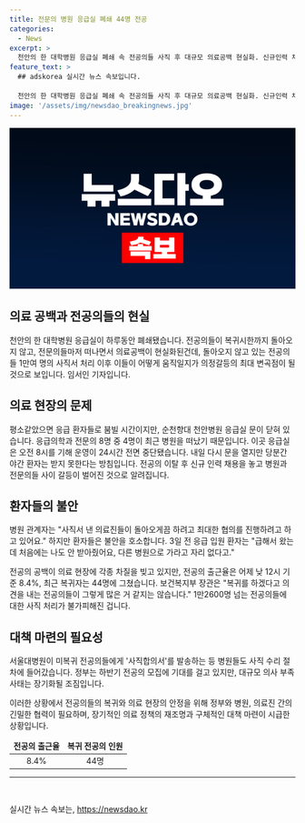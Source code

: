 ```yaml
---
title: 전문의 병원 응급실 폐쇄 44명 전공
categories:
  - News
excerpt: >
  천안의 한 대학병원 응급실 폐쇄 속 전공의들 사직 후 대규모 의료공백 현실화. 신규인력 채용 논쟁으로 야간 환자 대응도 불안. 전공의 출근율 8.4%에 그쳐, 복귀 의사 미비. 1만2600명의 사직 처리로 병원들도 사직 수리 조치. 정부는 전공의 모집으로 대책 모색. 의료 현장 갈등과 부족 사태 우려. (150자)
feature_text: >
  ## adskorea 실시간 뉴스 속보입니다.

  천안의 한 대학병원 응급실 폐쇄 속 전공의들 사직 후 대규모 의료공백 현실화. 신규인력 채용 논쟁으로 야간 환자 대응도 불안. 전공의 출근율 8.4%에 그쳐, 복귀 의사 미비. 1만2600명의 사직 처리로 병원들도 사직 수리 조치. 정부는 전공의 모집으로 대책 모색. 의료 현장 갈등과 부족 사태 우려. (150자)
image: '/assets/img/newsdao_breakingnews.jpg'
---
```


<p><img src="/assets/img/newsdao_breakingnews.jpg" alt="adskorea 속보" /></p>

<h2>의료 공백과 전공의들의 현실</h2>

<p data-ke-size="size16">
  천안의 한 대학병원 응급실이 하루동안 폐쇄됐습니다. 전공의들이 복귀시한까지 돌아오지 않고, 전문의들마저 떠나면서 의료공백이 현실화된건데, 돌아오지 않고 있는 전공의들 1만여 명의 사직서 처리 이후 이들이 어떻게 움직일지가 의정갈등의 최대 변곡점이 될 것으로 보입니다. 임서인 기자입니다.
</p>

<h2 data-ke-size="size26">의료 현장의 문제</h2>

<p data-ke-size="size16">
  평소같았으면 응급 환자들로 붐빌 시간이지만, 순천향대 천안병원 응급실 문이 닫혀 있습니다. 응급의학과 전문의 8명 중 4명이 최근 병원을 떠났기 때문입니다. 이곳 응급실은 오전 8시를 기해 운영이 24시간 전면 중단됐습니다. 내일 다시 문을 열지만 당분간 야간 환자는 받지 못한다는 방침입니다. 전공의 이탈 후 신규 인력 채용을 놓고 병원과 전문의들 사이 갈등이 벌어진 것으로 알려집니다.
</p>

<h2 data-ke-size="size26">환자들의 불안</h2>

<p data-ke-size="size16">
  병원 관계자는 "사직서 낸 의료진들이 돌아오게끔 하려고 최대한 협의를 진행하려고 하고 있어요." 하지만 환자들은 불안을 호소합니다. 3일 전 응급 입원 환자는 "급해서 왔는데 처음에는 나도 안 받아줬어요, 다른 병원으로 가라고 자리 없다고."
</p>

<p data-ke-size="size16">
  전공의 공백이 의료 현장에 각종 차질을 빚고 있지만, 전공의 출근율은 어제 낮 12시 기준 8.4%, 최근 복귀자는 44명에 그쳤습니다. 보건복지부 장관은 "복귀를 하겠다고 의견을 내는 전공의들이 그렇게 많은 거 같지는 않습니다." 1만2600명 넘는 전공의들에 대한 사직 처리가 불가피해진 겁니다.
</p>

<h2 data-ke-size="size26">대책 마련의 필요성</h2>

<p data-ke-size="size16">
  서울대병원이 미복귀 전공의들에게 '사직합의서'를 발송하는 등 병원들도 사직 수리 절차에 들어갔습니다. 정부는 하반기 전공의 모집에 기대를 걸고 있지만, 대규모 의사 부족 사태는 장기화될 조짐입니다.
</p>

<p data-ke-size="size16">
  이러한 상황에서 전공의들의 복귀와 의료 현장의 안정을 위해 정부와 병원, 의료진 간의 긴밀한 협력이 필요하며, 장기적인 의료 정책의 재조명과 구체적인 대책 마련이 시급한 상황입니다.
</p>

<table>
  <thead>
    <tr>
      <td style="text-align: center; height: 17px;"><b>전공의 출근율</b></td>
      <td style="text-align: center; height: 17px;"><b>복귀 전공의 인원</b></td>
    </tr>
  </thead>
  <tbody>
    <tr>
      <td style="text-align: center; height: 17px;">8.4%</td>
      <td style="text-align: center; height: 17px;">44명</td>
    </tr>
  </tbody>
</table>

<hr>

<p data-ke-size="size16">&nbsp;</p>
실시간 뉴스 속보는, <a href="https://newsdao.kr" rel="dofollow">https://newsdao.kr</a>


